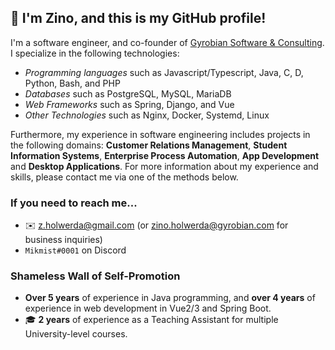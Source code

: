 ## 👋 I'm Zino, and this is my GitHub profile!

I'm a software engineer, and co-founder of [Gyrobian Software & Consulting](https://www.gyrobian.nl/). I specialize in the following technologies:

- *Programming languages* such as Javascript/Typescript, Java, C, D, Python, Bash, and PHP
- *Databases* such as PostgreSQL, MySQL, MariaDB
- *Web Frameworks* such as Spring, Django, and Vue
- *Other Technologies* such as Nginx, Docker, Systemd, Linux

Furthermore, my experience in software engineering includes projects in the following domains: **Customer Relations Management**, **Student Information Systems**, **Enterprise Process Automation**, **App Development** and **Desktop Applications**. For more information about my experience and skills, please contact me via one of the methods below.

### If you need to reach me...

- ✉️ <z.holwerda@gmail.com> (or [zino.holwerda@gyrobian.com](mailto:zino.holwerda@gyrobian.com) for business inquiries)
- `Mikmist#0001` on Discord

### Shameless Wall of Self-Promotion

- **Over 5 years** of experience in Java programming, and **over 4 years** of experience in web development in Vue2/3 and Spring Boot.
- 🎓 **2 years** of experience as a Teaching Assistant for multiple University-level courses.
